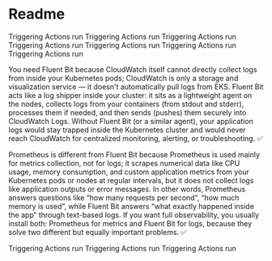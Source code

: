 # Readme
Triggering Actions run
Triggering Actions run
Triggering Actions run
Triggering Actions run
Triggering Actions run
Triggering Actions run
Triggering Actions run


You need Fluent Bit because CloudWatch itself cannot directly collect logs from inside your Kubernetes pods; CloudWatch is only a storage and visualization service — it doesn't automatically pull logs from EKS. Fluent Bit acts like a log shipper inside your cluster: it sits as a lightweight agent on the nodes, collects logs from your containers (from stdout and stderr), processes them if needed, and then sends (pushes) them securely into CloudWatch Logs. Without Fluent Bit (or a similar agent), your application logs would stay trapped inside the Kubernetes cluster and would never reach CloudWatch for centralized monitoring, alerting, or troubleshooting. ✅

Prometheus is different from Fluent Bit because Prometheus is used mainly for metrics collection, not for logs; it scrapes numerical data like CPU usage, memory consumption, and custom application metrics from your Kubernetes pods or nodes at regular intervals, but it does not collect logs like application outputs or error messages. In other words, Prometheus answers questions like “how many requests per second”, “how much memory is used”, while Fluent Bit answers “what exactly happened inside the app” through text-based logs. If you want full observability, you usually install both: Prometheus for metrics and Fluent Bit for logs, because they solve two different but equally important problems. ✅

Triggering Actions run
Triggering Actions run
Triggering Actions run
